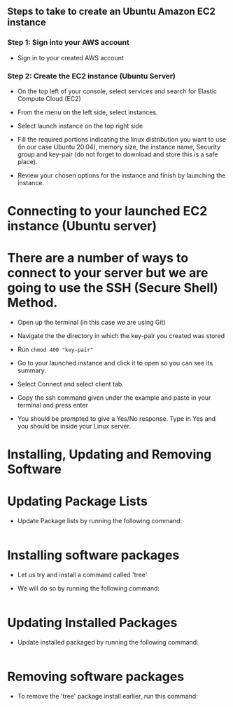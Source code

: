 ## Steps to take to create an Ubuntu Amazon EC2 instance ##

### Step 1: Sign into your AWS account ###

- Sign in to your created AWS account

### Step 2: Create the EC2 instance (Ubuntu Server) ###

- On the top left of your console, select services and search for Elastic Compute Cloud (EC2)

- From the menu on the left side, select instances.

- Select launch instance on the top right side

- Fill the required portions indicating the linux distribution you want to use (in our case Ubuntu 20.04), memory size, the instance name, Security group and key-pair (do not forget to download and store this is a safe place).

- Review your chosen options for the instance and finish by launching the instance.

# Connecting to your launched EC2 instance (Ubuntu server)

# There are a number of ways to connect to your server but we are going to use the SSH (Secure Shell) Method.

- Open up the terminal (in this case we are using Git)

- Navigate the the directory in which the key-pair you created was stored

- Run ```chmod 400 "key-pair"```

- Go to your launched instance and click it to open so you can see its summary.

- Select Connect and select client tab.

- Copy the ssh command given under the example and paste in your terminal and press enter

- You should be prompted to give a Yes/No response. Type in Yes and you should be inside your Linux server.

# Installing, Updating and Removing Software

# Updating Package Lists

- Update Package lists by running the following command:

```sudo apt update
```

# Installing software packages

- Let us try and install a command called 'tree'

- We will do so by running the following command:

```sudo apt install tree
```

# Updating Installed Packages

- Update installed packaged by running the following command:

```sudo apt upgrade
```

# Removing software packages

- To remove the 'tree' package install earlier, run this command:

```sudo apt remove tree
```

